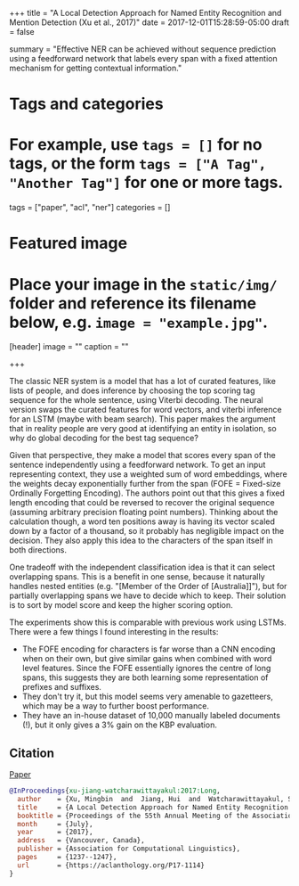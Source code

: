 +++
title = "A Local Detection Approach for Named Entity Recognition and Mention Detection (Xu et al., 2017)"
date = 2017-12-01T15:28:59-05:00
draft = false

summary = "Effective NER can be achieved without sequence prediction using a feedforward network that labels every span with a fixed attention mechanism for getting contextual information."

# Tags and categories
# For example, use `tags = []` for no tags, or the form `tags = ["A Tag", "Another Tag"]` for one or more tags.
tags = ["paper", "acl", "ner"]
categories = []

# Featured image
# Place your image in the `static/img/` folder and reference its filename below, e.g. `image = "example.jpg"`.
[header]
image = ""
caption = ""

+++

The classic NER system is a model that has a lot of curated features, like lists of people, and does inference by choosing the top scoring tag sequence for the whole sentence, using Viterbi decoding.
The neural version swaps the curated features for word vectors, and viterbi inference for an LSTM (maybe with beam search).
This paper makes the argument that in reality people are very good at identifying an entity in isolation, so why do global decoding for the best tag sequence?

Given that perspective, they make a model that scores every span of the sentence independently using a feedforward network.
To get an input representing context, they use a weighted sum of word embeddings, where the weights decay exponentially further from the span (FOFE = Fixed-size Ordinally Forgetting Encoding).
The authors point out that this gives a fixed length encoding that could be reversed to recover the original sequence (assuming arbitrary precision floating point numbers).
Thinking about the calculation though, a word ten positions away is having its vector scaled down by a factor of a thousand, so it probably has negligible impact on the decision.
They also apply this idea to the characters of the span itself in both directions.

One tradeoff with the independent classification idea is that it can select overlapping spans.
This is a benefit in one sense, because it naturally handles nested entities (e.g. "[Member of the Order of [Australia]]"), but for partially overlapping spans we have to decide which to keep.
Their solution is to sort by model score and keep the higher scoring option.

The experiments show this is comparable with previous work using LSTMs.
There were a few things I found interesting in the results:

- The FOFE encoding for characters is far worse than a CNN encoding when on their own, but give similar gains when combined with word level features. Since the FOFE essentially ignores the centre of long spans, this suggests they are both learning some representation of prefixes and suffixes.
- They don't try it, but this model seems very amenable to gazetteers, which may be a way to further boost performance.
- They have an in-house dataset of 10,000 manually labeled documents (!), but it only gives a 3% gain on the KBP evaluation.

## Citation

[Paper](https://aclanthology.org/P17-1114)

```bibtex
@InProceedings{xu-jiang-watcharawittayakul:2017:Long,
  author    = {Xu, Mingbin  and  Jiang, Hui  and  Watcharawittayakul, Sedtawut},
  title     = {A Local Detection Approach for Named Entity Recognition and Mention Detection},
  booktitle = {Proceedings of the 55th Annual Meeting of the Association for Computational Linguistics (Volume 1: Long Papers)},
  month     = {July},
  year      = {2017},
  address   = {Vancouver, Canada},
  publisher = {Association for Computational Linguistics},
  pages     = {1237--1247},
  url       = {https://aclanthology.org/P17-1114}
}
```
